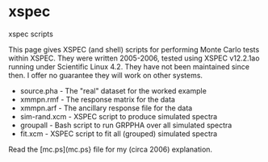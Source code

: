 # xspec
xspec scripts

This page gives XSPEC (and shell) scripts for performing Monte Carlo tests within XSPEC. They were written 2005-2006, tested using XSPEC v12.2.1ao running under Scientific Linux 4.2. They have not been maintained since then. I offer no guarantee they will work on other systems.

* source.pha - The "real" dataset for the worked example
* xmmpn.rmf - The response matrix for the data
* xmmpn.arf - The ancillary response file for the data
* sim-rand.xcm - XSPEC script to produce simulated spectra
* groupall - Bash script to run GRPPHA over all simulated spectra
* fit.xcm - XSPEC script to fit all (grouped) simulated spectra

Read the [mc.ps](mc.ps} file for my (circa 2006) explanation.
